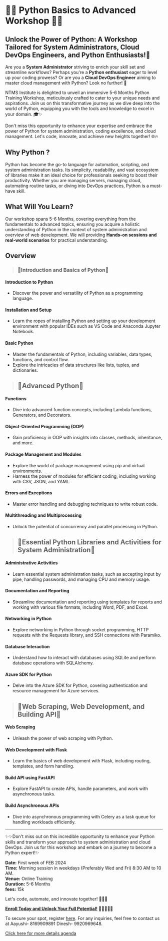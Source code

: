 # 🐍🚀 Python Basics to Advanced Workshop 🐍🚀

## Unlock the Power of Python: A Workshop Tailored for System Administrators, Cloud DevOps Engineers, and Python Enthusiasts!🌟

Are you a **System Administrator** striving to enrich your skill set and streamline workflows? Perhaps you're a **Python enthusiast** eager to level up your coding prowess? Or are you a **Cloud DevOps Engineer** aiming to master cloud management with Python? Look no further! 🌟

NTMS Institute is delighted to unveil an immersive 5-6 Months Python Training Workshop, meticulously crafted to cater to your unique needs and aspirations. Join us on this transformative journey as we dive deep into the world of Python, equipping you with the tools and knowledge to excel in your domain. 🎓✨

Don't miss this opportunity to enhance your expertise and embrace the power of Python for system administration, coding excellence, and cloud management. Let's code, innovate, and achieve new heights together! 🌐🔥

## Why Python ?

Python has become the go-to language for automation, scripting, and system administration tasks. Its simplicity, readability, and vast ecosystem of libraries make it an ideal choice for professionals seeking to boost their productivity. Whether you are managing servers, managing cloud, automating routine tasks, or diving into DevOps practices, Python is a must-have skill.

## What Will You Learn?

Our workshop spans 5-6 Months, covering everything from the fundamentals to advanced topics, ensuring you acquire a holistic understanding of Python in the context of system administration and overview of web development. We will providing **Hands-on sessions and real-world scenarios** for practical understanding.

## Overview

>### 🌟Introduction and Basics of Python🌟

#### Introduction to Python

- Discover the power and versatility of Python as a programming language.

#### Installation and Setup

- Learn the ropes of installing Python and setting up your development environment with popular IDEs such as VS Code and Anaconda Jupyter Notebook.

#### Basic Python

- Master the fundamentals of Python, including variables, data types, functions, and control flow.
- Explore the intricacies of data structures like lists, tuples, and dictionaries.

>## 🌟Advanced Python🌟

#### Functions

- Dive into advanced function concepts, including Lambda functions, Generators, and Decorators.

#### Object-Oriented Programming (OOP)

- Gain proficiency in OOP with insights into classes, methods, inheritance, and more.

#### Package Management and Modules

- Explore the world of package management using pip and virtual environments.
- Harness the power of modules for efficient coding, including working with CSV, JSON, and YAML.

#### Errors and Exceptions

- Master error handling and debugging techniques to write robust code.

#### Multithreading and Multiprocessing

- Unlock the potential of concurrency and parallel processing in Python.

>## 🌟Essential Python Libraries and Activities for System Administration🌟

#### Administrative Activities

- Learn essential system administration tasks, such as accepting input by pipe, handling passwords, and managing CPU and memory usage.

#### Documentation and Reporting

- Streamline documentation and reporting using templates for reports and working with various file formats, including Word, PDF, and Excel.

#### Networking in Python

- Explore networking in Python through socket programming, HTTP requests with the Requests library, and SSH connections with Paramiko.

#### Database Interaction

- Understand how to interact with databases using SQLite and perform database operations with SQLAlchemy.

#### Azure SDK for Python

- Delve into the Azure SDK for Python, covering authentication and resource management for Azure services.

>## 🌟Web Scraping, Web Development, and Building API🌟

#### Web Scraping

- Unleash the power of web scraping with Python.

#### Web Development with Flask

- Learn the basics of web development with Flask, including routing, templates, and form handling.

#### Build API using FastAPI

- Explore FastAPI to create APIs, handle parameters, and work with asynchronous tasks.

#### Build Asynchronous APIs

- Dive into asynchronous programming with Celery as a task queue for handling workloads efficiently.

___

✨✨Don't miss out on this incredible opportunity to enhance your Python skills and transform your approach to system administration and cloud DevOps. Join us for this workshop and embark on a journey to become a Python expert!✨

**Date:** First week of FEB 2024  
**Time:** Morning session in weekdays (Preferably Wed and Fri) 8:30 AM to 10 AM.  
**Venue:** Online Training  
**Duration:** 5-6 Months  
**fees:** 15k  

Let's code, automate, and innovate together! 🚀🐍✨

[**Enroll Today and Unlock Your Full Potential!**](https://forms.gle/npGQ6mk5nDiA8tQ56) 🌟👩‍💻👨‍💻

To secure your spot, register [here](https://forms.gle/npGQ6mk5nDiA8tQ56). For any inquiries, feel free to contact us at Aayushi- 8169909891 Dinesh- 9920969648.

[Click here for more details agenda](/courses/python.html)
